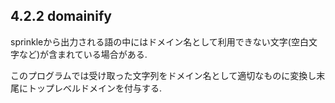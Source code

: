 ## 4.2.2 domainify
sprinkleから出力される語の中にはドメイン名として利用できない文字(空白文字など)が含まれている場合がある.

このプログラムでは受け取った文字列をドメイン名として適切なものに変換し末尾にトップレベルドメインを付与する.
